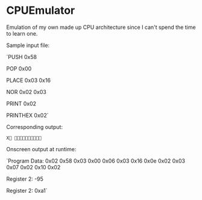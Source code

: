 # CPUEmulator

Emulation of my own made up CPU architecture since I can't spend the time to learn one.

Sample input file:

`PUSH 0x58

POP 0x00

PLACE 0x03 0x16

NOR 0x02 0x03

PRINT 0x02

PRINTHEX 0x02`



Corresponding output:

`X `



Onscreen output at runtime:

`Program Data: 
0x02 0x58 0x03 0x00 0x06 0x03 0x16 0x0e 0x02 0x03 0x07 0x02 0x10 0x02

Register 2: -95

Register 2: 0xa1`

